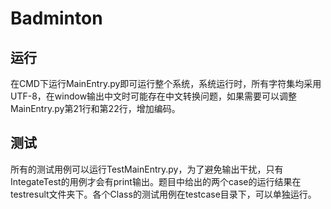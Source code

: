# Badminton
## 运行
在CMD下运行MainEntry.py即可运行整个系统，系统运行时，所有字符集均采用UTF-8，在window输出中文时可能存在中文转换问题，如果需要可以调整MainEntry.py第21行和第22行，增加编码。

## 测试
所有的测试用例可以运行TestMainEntry.py，为了避免输出干扰，只有IntegateTest的用例才会有print输出。题目中给出的两个case的运行结果在testresult文件夹下。各个Class的测试用例在testcase目录下，可以单独运行。
